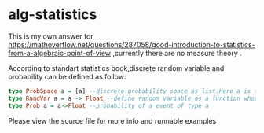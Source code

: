
# alg-statistics
This is my own answer for  https://mathoverflow.net/questions/287058/good-introduction-to-statistics-from-a-algebraic-point-of-view ,currently there are no measure theory .

According to standart statistics book,discrete random variable and probability can be defined as follow:
```haskell
type ProbSpace a = [a] --discrete probability space as list.Here a is the parameterized event type
type RandVar a = a -> Float --define random variable as a function whose codomain is number
type Prob a = a->Float --probability of a event of type a
```
Please view the source file for more info and runnable examples





